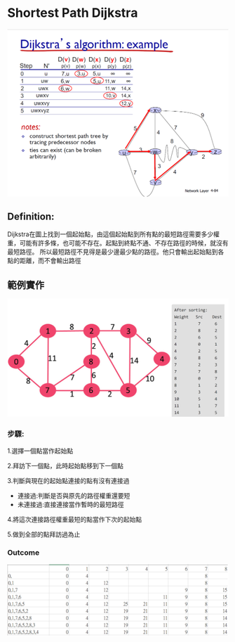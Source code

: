 # Shortest Path Dijkstra

![](https://github.com/DarrenLUCreate/DarreNC/blob/master/Img/Dijkstra.png)

## Definition: 
Dijkstra在圖上找到一個起始點，由這個起始點到所有點的最短路徑需要多少權重，可能有許多條，也可能不存在。起點到終點不通、不存在路徑的時候，就沒有最短路徑。
所以最短路徑不見得是最少邊最少點的路徑。他只會輸出起始點到各點的距離，而不會輸出路徑

## 範例實作

![](https://github.com/DarrenLUCreate/DarreNC/blob/master/Img/Dijkstra3.png)

### 步驟:
1.選擇一個點當作起始點

2.拜訪下一個點，此時起始點移到下一個點

3.判斷與現在的起始點連接的點有沒有連接過
  * 連接過:判斷是否與原先的路徑權重還要短
  * 未連接過:直接連接當作暫時的最短路徑
  
4.將這次連接路徑權重最短的點當作下次的起始點

5.做到全部的點拜訪過為止

### Outcome

![](https://github.com/DarrenLUCreate/DarreNC/blob/master/Img/Di_EX.png)
